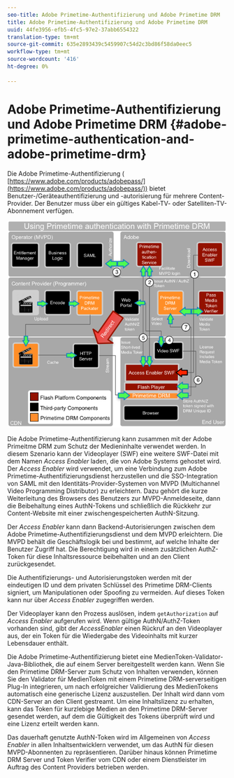 ```yaml
---
seo-title: Adobe Primetime-Authentifizierung und Adobe Primetime DRM
title: Adobe Primetime-Authentifizierung und Adobe Primetime DRM
uuid: 44fe3956-efb5-4fc5-97e2-37abb6554322
translation-type: tm+mt
source-git-commit: 635e2893439c5459907c54d2c3bd86f58da0eec5
workflow-type: tm+mt
source-wordcount: '416'
ht-degree: 0%

---
```



# Adobe Primetime-Authentifizierung und Adobe Primetime DRM {#adobe-primetime-authentication-and-adobe-primetime-drm}

Die Adobe Primetime-Authentifizierung ( [https://www.adobe.com/products/adobepass/](https://www.adobe.com/products/adobepass/)) bietet Benutzer-/Geräteauthentifizierung und -autorisierung für mehrere Content-Provider. Der Benutzer muss über ein gültiges Kabel-TV- oder Satelliten-TV-Abonnement verfügen.

<!--<a id="fig_cln_bc2_44"></a>-->

![](assets/AdobePass_web.png)

Die Adobe Primetime-Authentifizierung kann zusammen mit der Adobe Primeitme DRM zum Schutz der Medieninhalte verwendet werden. In diesem Szenario kann der Videoplayer (SWF) eine weitere SWF-Datei mit dem Namen *Access Enabler* laden, die von Adobe Systems gehostet wird. Der *Access Enabler* wird verwendet, um eine Verbindung zum Adobe Primetime-Authentifizierungsdienst herzustellen und die SSO-Integration von SAML mit den Identitäts-Provider-Systemen von MVPD (Multichannel Video Programming Distributor) zu erleichtern. Dazu gehört die kurze Weiterleitung des Browsers des Benutzers zur MVPD-Anmeldeseite, dann die Beibehaltung eines AuthN-Tokens und schließlich die Rückkehr zur Content-Website mit einer zwischengespeicherten AuthN-Sitzung.

Der *Access Enabler* kann dann Backend-Autorisierungen zwischen dem Adobe Primetime-Authentifizierungsdienst und dem MVPD erleichtern. Die MVPD behält die Geschäftslogik bei und bestimmt, auf welche Inhalte der Benutzer Zugriff hat. Die Berechtigung wird in einem zusätzlichen AuthZ-Token für diese Inhaltsressource beibehalten und an den Client zurückgesendet.

Die Authentifizierungs- und Autorisierungstoken werden mit der eindeutigen ID und dem privaten Schlüssel des Primetime DRM-Clients signiert, um Manipulationen oder Spoofing zu vermeiden. Auf dieses Token kann nur über *Access Enabler* zugegriffen werden.

Der Videoplayer kann den Prozess auslösen, indem `getAuthorization` auf *Access Enabler* aufgerufen wird. Wenn gültige AuthN/AuthZ-Token vorhanden sind, gibt der *AccessEnabler* einen Rückruf an den Videoplayer aus, der ein Token für die Wiedergabe des Videoinhalts mit kurzer Lebensdauer enthält.

Die Adobe Primetime-Authentifizierung bietet eine MedienToken-Validator-Java-Bibliothek, die auf einem Server bereitgestellt werden kann. Wenn Sie den Primetime DRM-Server zum Schutz von Inhalten verwenden, können Sie den Validator für MedienToken mit einem Primetime DRM-serverseitigen Plug-In integrieren, um nach erfolgreicher Validierung des MedienTokens automatisch eine generische Lizenz auszustellen. Der Inhalt wird dann vom CDN-Server an den Client gestreamt. Um eine Inhaltslizenz zu erhalten, kann das Token für kurzlebige Medien an den Primetime DRM-Server gesendet werden, auf dem die Gültigkeit des Tokens überprüft wird und eine Lizenz erteilt werden kann.

Das dauerhaft genutzte AuthN-Token wird im Allgemeinen von *Access Enabler* in allen Inhaltsentwicklern verwendet, um das AuthN für diesen MVPD-Abonnenten zu repräsentieren. Darüber hinaus können Primetime DRM Server und Token Verifier vom CDN oder einem Dienstleister im Auftrag des Content Providers betrieben werden.